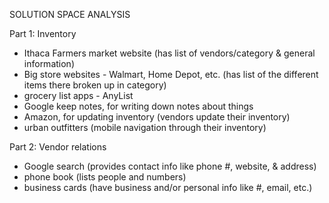 SOLUTION SPACE ANALYSIS

Part 1: Inventory
- Ithaca Farmers market website (has list of vendors/category & general information)
- Big store websites - Walmart, Home Depot, etc.  (has list of the different items there broken up in category)
- grocery list apps - AnyList
- Google keep notes, for writing down notes about things
- Amazon, for updating inventory (vendors update their inventory)
- urban outfitters (mobile navigation through their inventory)


Part 2: Vendor relations
- Google search (provides contact info like phone #, website, & address)
- phone book (lists people and numbers)
- business cards (have business and/or personal info like #, email, etc.)
